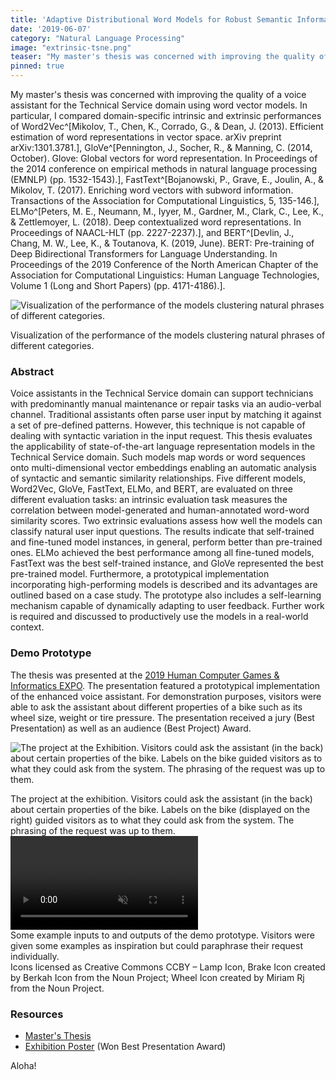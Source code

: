 ```yaml
---
title: 'Adaptive Distributional Word Models for Robust Semantic Information Systems'
date: '2019-06-07'
category: "Natural Language Processing"
image: "extrinsic-tsne.png"
teaser: "My master's thesis was concerned with improving the quality of a voice assistant using state-of-the-art word models."
pinned: true
---
```


My master's thesis was concerned with improving the quality of a voice assistant for the Technical Service domain using 
word vector models. In particular, I compared domain-specific intrinsic and extrinsic performances of Word2Vec^[Mikolov, T., Chen, K., Corrado, G., & Dean, J. (2013). Efficient estimation of word representations in vector space. arXiv preprint arXiv:1301.3781.], 
GloVe^[Pennington, J., Socher, R., & Manning, C. (2014, October). Glove: Global vectors for word representation. In Proceedings of the 2014 conference on empirical methods in natural language processing (EMNLP) (pp. 1532-1543).], 
FastText^[Bojanowski, P., Grave, E., Joulin, A., & Mikolov, T. (2017). Enriching word vectors with subword information. Transactions of the Association for Computational Linguistics, 5, 135-146.], 
ELMo^[Peters, M. E., Neumann, M., Iyyer, M., Gardner, M., Clark, C., Lee, K., & Zettlemoyer, L. (2018). Deep contextualized word representations. In Proceedings of NAACL-HLT (pp. 2227-2237).], 
and BERT^[Devlin, J., Chang, M. W., Lee, K., & Toutanova, K. (2019, June). BERT: Pre-training of Deep Bidirectional Transformers for Language Understanding. In Proceedings of the 2019 Conference of the North American Chapter of the Association for Computational Linguistics: Human Language Technologies, Volume 1 (Long and Short Papers) (pp. 4171-4186).].

![Visualization of the performance of the models clustering natural phrases of different categories.](/images/posts/extrinsic-tsne.png)
<div class="caption">Visualization of the performance of the models clustering natural phrases of different categories.</div>

### Abstract

Voice assistants in the Technical Service domain can support technicians with predominantly manual maintenance or repair 
tasks via an audio-verbal channel. Traditional assistants often parse user input by matching it against a set of pre-defined patterns. 
However, this technique is not capable of dealing with syntactic variation in the input request. This thesis evaluates 
the applicability of state-of-the-art language representation models in the Technical Service domain. Such models map 
words or word sequences onto multi-dimensional vector embeddings enabling an automatic analysis of syntactic and semantic 
similarity relationships. Five different models, Word2Vec, GloVe, FastText, ELMo, and BERT, are evaluated on three different 
evaluation tasks: an intrinsic evaluation task measures the correlation between model-generated and human-annotated word-word 
similarity scores. Two extrinsic evaluations assess how well the models can classify natural user input questions. The 
results indicate that self-trained and fine-tuned model instances, in general, perform better than pre-trained ones. 
ELMo achieved the best performance among all fine-tuned models, FastText was the best self-trained instance, and GloVe 
represented the best pre-trained model. Furthermore, a prototypical implementation incorporating high-performing models 
is described and its advantages are outlined based on a case study. The prototype also includes a self-learning mechanism 
capable of dynamically adapting to user feedback. Further work is required and discussed to productively use the models 
in a real-world context.

### Demo Prototype
The thesis was presented at the [2019 Human Computer Games & Informatics EXPO](https://games.uni-wuerzburg.de/expo/2019/). 
The presentation featured a prototypical implementation of the enhanced voice assistant. For demonstration purposes, 
visitors  were able to ask the assistant about different properties of a bike such as its wheel size, weight or tire pressure. 
The presentation received a jury (Best Presentation) as well as an audience (Best Project) Award.

![The project at the Exhibition. Visitors could ask the assistant (in the back) about certain properties of the bike. Labels on the bike guided visitors as to what they could ask from the system. The phrasing of the request was up to them.](/images/posts/hci-expo.jpg)
<div class="caption">The project at the exhibition. Visitors could ask the assistant (in the back) about certain properties of the bike. Labels on the bike (displayed on the right) guided visitors as to what they could ask from the system. The phrasing of the request was up to them.</div>

<div class="video-wrapper">
<video playsinline autoplay muted loop>
  <source src="/videos/master-thesis-exhibition.mp4" type="video/mp4">
</video>
</div>
<div class="caption">
Some example inputs to and outputs of the demo prototype. Visitors were given some examples as inspiration but could paraphrase their request individually.
<div class="text-tiny mb-1">Icons licensed as Creative Commons CCBY – Lamp Icon, Brake Icon created by Berkah Icon from the Noun Project; Wheel Icon created by Miriam Rj from the Noun Project.</div>
</div>


### Resources

* <a href="/files/hci_master_thesis_jonas_mueller.pdf" target="_blank">Master's Thesis</a>
* <a href="/files/hci_exhibition_poster_jonas_mueller.pdf" target="_blank">Exhibition Poster</a> (Won Best Presentation Award)

Aloha!
